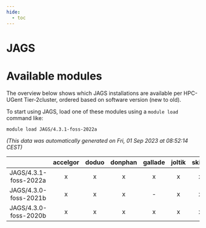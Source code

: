 ```yaml
---
hide:
  - toc
---
```


JAGS
====

# Available modules


The overview below shows which JAGS installations are available per HPC-UGent Tier-2cluster, ordered based on software version (new to old).

To start using JAGS, load one of these modules using a `module load` command like:

```shell
module load JAGS/4.3.1-foss-2022a
```

*(This data was automatically generated on Fri, 01 Sep 2023 at 08:52:14 CEST)*  

| |accelgor|doduo|donphan|gallade|joltik|skitty|swalot|victini|
| :---: | :---: | :---: | :---: | :---: | :---: | :---: | :---: | :---: |
|JAGS/4.3.1-foss-2022a|x|x|x|x|x|x|x|x|
|JAGS/4.3.0-foss-2021b|x|x|x|-|x|x|x|x|
|JAGS/4.3.0-foss-2020b|x|x|x|x|x|x|x|x|
